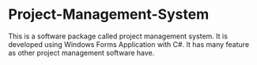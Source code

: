 # Project-Management-System
This is a software package called project management system. It is developed using Windows Forms Application with C#. It has many feature as other project management software have. 
